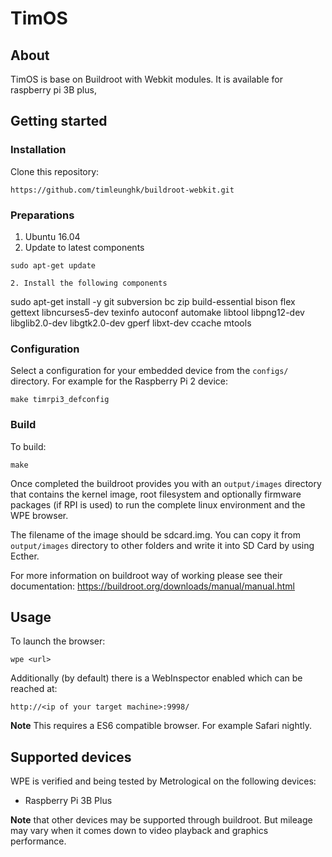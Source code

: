 TimOS
=====


## About
TimOS is base on Buildroot with Webkit modules. It is available for raspberry pi 3B plus,

## Getting started

### Installation

Clone this repository:
```
https://github.com/timleunghk/buildroot-webkit.git
```
### Preparations

1. Ubuntu 16.04
2. Update to latest components
```
sudo apt-get update 

2. Install the following components

```
sudo apt-get install -y git subversion bc zip build-essential bison flex gettext libncurses5-dev texinfo autoconf automake libtool libpng12-dev libglib2.0-dev libgtk2.0-dev gperf libxt-dev ccache mtools


### Configuration

Select a configuration for your embedded device from the `configs/` directory. For example for the Raspberry Pi 2 device:
```
make timrpi3_defconfig
```


### Build
To build:
```
make
```

Once completed the buildroot provides you with an `output/images` directory that contains the kernel image, root filesystem and optionally firmware packages (if RPI is used) to run the complete linux environment and the WPE browser.

The filename of the image should be sdcard.img. You can copy it from `output/images` directory to other folders and write it into SD Card by using Ecther.

For more information on buildroot way of working please see their documentation: https://buildroot.org/downloads/manual/manual.html

## Usage
To launch the browser:
```
wpe <url>
```

Additionally (by default) there is a WebInspector enabled which can be reached at:
```
http://<ip of your target machine>:9998/
```

**Note** This requires a ES6 compatible browser. For example Safari nightly. 

## Supported devices

WPE is verified and being tested by Metrological on the following devices:

 - Raspberry Pi 3B Plus


**Note** that other devices may be supported through buildroot. But mileage may vary when it comes down to video playback and graphics performance.
